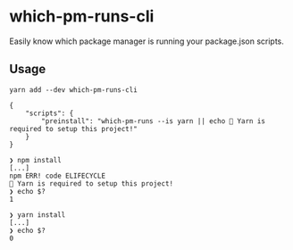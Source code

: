 # which-pm-runs-cli

Easily know which package manager is running your package.json scripts.

## Usage

```
yarn add --dev which-pm-runs-cli
```

```
{
    "scripts": {
        "preinstall": "which-pm-runs --is yarn || echo 🛑 Yarn is required to setup this project!"
    }
}
```

```
❯ npm install
[...]
npm ERR! code ELIFECYCLE
🛑 Yarn is required to setup this project!
❯ echo $?
1

❯ yarn install
[...]
❯ echo $?
0
```
